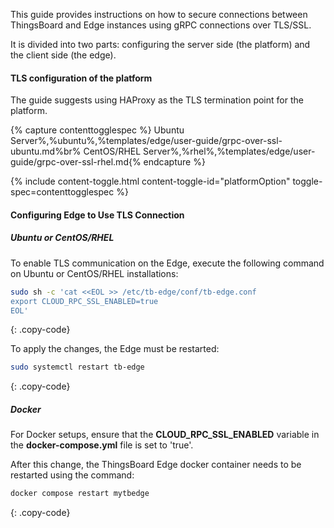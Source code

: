 This guide provides instructions on how to secure connections between ThingsBoard and Edge instances using gRPC connections over TLS/SSL. 

It is divided into two parts: configuring the server side (the platform) and the client side (the edge).

#### TLS configuration of the platform

The guide suggests using HAProxy as the TLS termination point for the platform.

{% capture contenttogglespec %}
Ubuntu Server%,%ubuntu%,%templates/edge/user-guide/grpc-over-ssl-ubuntu.md%br%
CentOS/RHEL Server%,%rhel%,%templates/edge/user-guide/grpc-over-ssl-rhel.md{% endcapture %}

{% include content-toggle.html content-toggle-id="platformOption" toggle-spec=contenttogglespec %}

#### Configuring Edge to Use TLS Connection

##### Ubuntu or CentOS/RHEL

To enable TLS communication on the Edge, execute the following command on Ubuntu or CentOS/RHEL installations:

```bash
sudo sh -c 'cat <<EOL >> /etc/tb-edge/conf/tb-edge.conf
export CLOUD_RPC_SSL_ENABLED=true
EOL'
```
{: .copy-code}


To apply the changes, the Edge must be restarted:

```bash
sudo systemctl restart tb-edge
```
{: .copy-code}

##### Docker

For Docker setups, ensure that the **CLOUD_RPC_SSL_ENABLED** variable in the **docker-compose.yml** file is set to 'true'.

After this change, the ThingsBoard Edge docker container needs to be restarted using the command:

```bash
docker compose restart mytbedge
```
{: .copy-code}